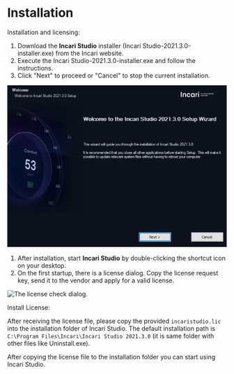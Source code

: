 # Installation

Installation and licensing:

1. Download the **Incari Studio** installer \(Incari Studio-2021.3.0-installer.exe\) from the Incari website.
2. Execute the Incari Studio-2021.3.0-installer.exe and follow the instructions.
3. Click "Next" to proceed or "Cancel" to stop the current installation. 

![The Incari Studio welcome screen.](../.gitbook/assets/incaristudio202130_installer.png)

1. After installation, start **Incari Studio** by double-clicking the shortcut icon on your desktop.  
2. On the first startup, there is a license dialog. Copy the license request key, send it to the vendor and apply for a valid license.

![The license check dialog.](../.gitbook/assets/licenseblurred.png)

Install License:

After receiving the license file, please copy the provided `incaristudio.lic` into the installation folder of Incari Studio. The default installation path is `C:\Program Files\Incari\Incari Studio 2021.3.0` (it is same folder with other files like Uninstall.exe).

After copying the license file to the installation folder you can start using Incari Studio.


